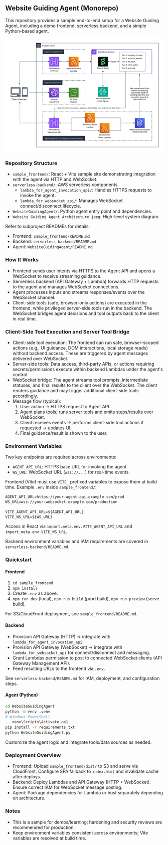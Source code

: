 ## Website Guiding Agent (Monorepo)

This repository provides a sample end-to-end setup for a Website Guiding Agent, including a demo frontend, serverless backend, and a simple Python-based agent.

![Architecture](Website%20Guiding%20Agent%20Architecture.jpeg)

### Repository Structure

- `sample_frontend/`: React + Vite sample site demonstrating integration with the agent via HTTP and WebSocket.
- `serverless-backend/`: AWS serverless components.
  - `lambda_for_agent_invocation_api/`: Handles HTTPS requests to invoke the agent.
  - `lambda_for_websocket_api/`: Manages WebSocket connect/disconnect lifecycle.
- `WebsiteGuidingAgent/`: Python agent entry point and dependencies.
- `Website Guiding Agent Architecture.jpeg`: High-level system diagram.

Refer to subproject READMEs for details:

- Frontend: `sample_frontend/README.md`
- Backend: `serverless-backend/README.md`
- Agent: `WebsiteGuidingAgent/README.md`

### How It Works

- Frontend sends user intents via HTTPS to the Agent API and opens a WebSocket to receive streaming guidance.
- Serverless backend (API Gateway + Lambda) forwards HTTP requests to the agent and manages WebSocket connections.
- Agent processes inputs and streams responses/events over the WebSocket channel.
- Client-side tools (safe, browser-only actions) are executed in the frontend, while privileged server-side tools run in the backend. The WebSocket bridges agent decisions and tool outputs back to the client in real time.

### Client-Side Tool Execution and Server Tool Bridge

- Client-side tool execution: The frontend can run safe, browser-scoped actions (e.g., UI guidance, DOM interactions, local storage reads) without backend access. These are triggered by agent messages delivered over WebSocket.
- Server-side tools: Data access, third-party APIs, or actions requiring secrets/permissions execute within backend Lambdas under the agent's control.
- WebSocket bridge: The agent streams tool prompts, intermediate statuses, and final results to the client over the WebSocket. The client renders guidance and may trigger additional client-side tools accordingly.
- Message flow (typical):
  1. User action → HTTPS request to Agent API.
  2. Agent plans tools; runs server tools and emits steps/results over WebSocket.
  3. Client receives events → performs client-side tool actions if requested → updates UI.
  4. Final guidance/result is shown to the user.

### Environment Variables

Two key endpoints are required across environments:

- `AGENT_API_URL`: HTTPS base URL for invoking the agent.
- `WS_URL`: WebSocket URL (`wss://...`) for real-time events.

Frontend (Vite) must use `VITE_` prefixed variables to expose them at build time. Example `.env` inside `sample_frontend/`:

```env
AGENT_API_URL=https://your-agent-api.example.com/prod
WS_URL=wss://your-websocket.example.com/production

VITE_AGENT_API_URL=${AGENT_API_URL}
VITE_WS_URL=${WS_URL}
```

Access in React via `import.meta.env.VITE_AGENT_API_URL` and `import.meta.env.VITE_WS_URL`.

Backend environment variables and IAM requirements are covered in `serverless-backend/README.md`.

### Quickstart

#### Frontend

1. `cd sample_frontend`
2. `npm install`
3. Create `.env` as above.
4. `npm run dev` (local), `npm run build` (prod build), `npm run preview` (serve build).

For S3/CloudFront deployment, see `sample_frontend/README.md`.

#### Backend

- Provision API Gateway (HTTP) → integrate with `lambda_for_agent_invocation_api`.
- Provision API Gateway (WebSocket) → integrate with `lambda_for_websocket_api` for connect/disconnect and messaging.
- Grant Lambdas permission to post to connected WebSocket clients (API Gateway Management API).
- Feed resulting URLs to the frontend via `.env`.

See `serverless-backend/README.md` for IAM, deployment, and configuration steps.

#### Agent (Python)

```bash
cd WebsiteGuidingAgent
python -m venv .venv
# Windows PowerShell
. .venv\Scripts\Activate.ps1
pip install -r requirements.txt
python WebsiteGuidingAgent.py
```

Customize the agent logic and integrate tools/data sources as needed.

### Deployment Overview

- Frontend: Upload `sample_frontend/dist/` to S3 and serve via CloudFront. Configure SPA fallback to `index.html` and invalidate cache after deploys.
- Backend: Deploy Lambdas and API Gateway (HTTP + WebSocket). Ensure correct IAM for WebSocket message posting.
- Agent: Package dependencies for Lambda or host separately depending on architecture.

### Notes

- This is a sample for demos/learning; hardening and security reviews are recommended for production.
- Keep environment variables consistent across environments; Vite variables are resolved at build time.
